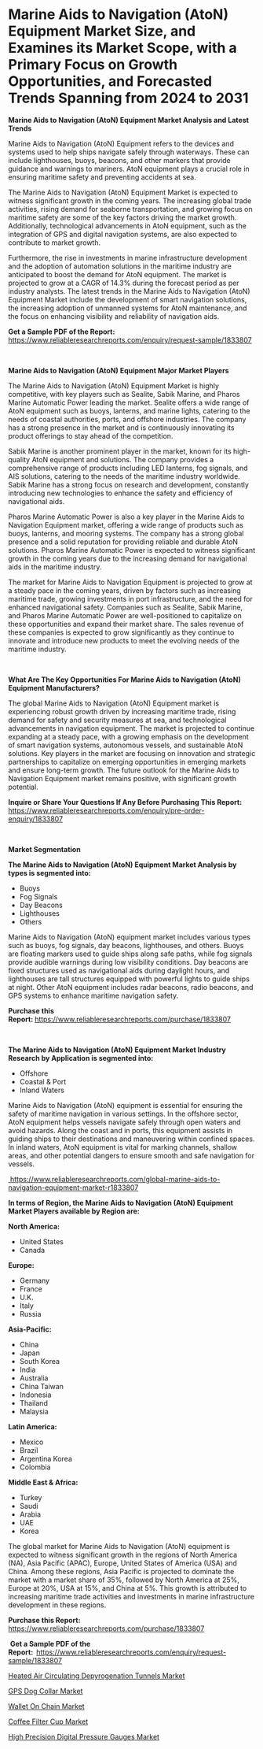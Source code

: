 <p><h1>Marine Aids to Navigation (AtoN) Equipment Market Size, and Examines its Market Scope, with a Primary Focus on Growth Opportunities, and Forecasted Trends Spanning from 2024 to 2031</h1></p><p><strong>Marine Aids to Navigation (AtoN) Equipment Market Analysis and Latest Trends</strong></p>
<p><p>Marine Aids to Navigation (AtoN) Equipment refers to the devices and systems used to help ships navigate safely through waterways. These can include lighthouses, buoys, beacons, and other markers that provide guidance and warnings to mariners. AtoN equipment plays a crucial role in ensuring maritime safety and preventing accidents at sea.</p><p>The Marine Aids to Navigation (AtoN) Equipment Market is expected to witness significant growth in the coming years. The increasing global trade activities, rising demand for seaborne transportation, and growing focus on maritime safety are some of the key factors driving the market growth. Additionally, technological advancements in AtoN equipment, such as the integration of GPS and digital navigation systems, are also expected to contribute to market growth.</p><p>Furthermore, the rise in investments in marine infrastructure development and the adoption of automation solutions in the maritime industry are anticipated to boost the demand for AtoN equipment. The market is projected to grow at a CAGR of 14.3% during the forecast period as per industry analysts. The latest trends in the Marine Aids to Navigation (AtoN) Equipment Market include the development of smart navigation solutions, the increasing adoption of unmanned systems for AtoN maintenance, and the focus on enhancing visibility and reliability of navigation aids.</p></p>
<p><strong>Get a Sample PDF of the Report:&nbsp;</strong> <a href="https://www.reliableresearchreports.com/enquiry/request-sample/1833807">https://www.reliableresearchreports.com/enquiry/request-sample/1833807</a></p>
<p>&nbsp;</p>
<p><strong>Marine Aids to Navigation (AtoN) Equipment Major Market Players</strong></p>
<p><p>The Marine Aids to Navigation (AtoN) Equipment Market is highly competitive, with key players such as Sealite, Sabik Marine, and Pharos Marine Automatic Power leading the market. Sealite offers a wide range of AtoN equipment such as buoys, lanterns, and marine lights, catering to the needs of coastal authorities, ports, and offshore industries. The company has a strong presence in the market and is continuously innovating its product offerings to stay ahead of the competition.</p><p>Sabik Marine is another prominent player in the market, known for its high-quality AtoN equipment and solutions. The company provides a comprehensive range of products including LED lanterns, fog signals, and AIS solutions, catering to the needs of the maritime industry worldwide. Sabik Marine has a strong focus on research and development, constantly introducing new technologies to enhance the safety and efficiency of navigational aids.</p><p>Pharos Marine Automatic Power is also a key player in the Marine Aids to Navigation Equipment market, offering a wide range of products such as buoys, lanterns, and mooring systems. The company has a strong global presence and a solid reputation for providing reliable and durable AtoN solutions. Pharos Marine Automatic Power is expected to witness significant growth in the coming years due to the increasing demand for navigational aids in the maritime industry.</p><p>The market for Marine Aids to Navigation Equipment is projected to grow at a steady pace in the coming years, driven by factors such as increasing maritime trade, growing investments in port infrastructure, and the need for enhanced navigational safety. Companies such as Sealite, Sabik Marine, and Pharos Marine Automatic Power are well-positioned to capitalize on these opportunities and expand their market share. The sales revenue of these companies is expected to grow significantly as they continue to innovate and introduce new products to meet the evolving needs of the maritime industry.</p></p>
<p>&nbsp;</p>
<p><strong>What Are The Key Opportunities For Marine Aids to Navigation (AtoN) Equipment Manufacturers?</strong></p>
<p><p>The global Marine Aids to Navigation (AtoN) Equipment market is experiencing robust growth driven by increasing maritime trade, rising demand for safety and security measures at sea, and technological advancements in navigation equipment. The market is projected to continue expanding at a steady pace, with a growing emphasis on the development of smart navigation systems, autonomous vessels, and sustainable AtoN solutions. Key players in the market are focusing on innovation and strategic partnerships to capitalize on emerging opportunities in emerging markets and ensure long-term growth. The future outlook for the Marine Aids to Navigation Equipment market remains positive, with significant growth potential.</p></p>
<p><strong>Inquire or Share Your Questions If Any Before Purchasing This Report:</strong> <a href="https://www.reliableresearchreports.com/enquiry/pre-order-enquiry/1833807">https://www.reliableresearchreports.com/enquiry/pre-order-enquiry/1833807</a></p>
<p>&nbsp;</p>
<p><strong>Market Segmentation</strong></p>
<p><strong>The Marine Aids to Navigation (AtoN) Equipment Market Analysis by types is segmented into:</strong></p>
<p><ul><li>Buoys</li><li>Fog Signals</li><li>Day Beacons</li><li>Lighthouses</li><li>Others</li></ul></p>
<p><p>Marine Aids to Navigation (AtoN) equipment market includes various types such as buoys, fog signals, day beacons, lighthouses, and others. Buoys are floating markers used to guide ships along safe paths, while fog signals provide audible warnings during low visibility conditions. Day beacons are fixed structures used as navigational aids during daylight hours, and lighthouses are tall structures equipped with powerful lights to guide ships at night. Other AtoN equipment includes radar beacons, radio beacons, and GPS systems to enhance maritime navigation safety.</p></p>
<p><strong>Purchase this Report:&nbsp;</strong><a href="https://www.reliableresearchreports.com/purchase/1833807">https://www.reliableresearchreports.com/purchase/1833807</a></p>
<p>&nbsp;</p>
<p><strong>The Marine Aids to Navigation (AtoN) Equipment Market Industry Research by Application is segmented into:</strong></p>
<p><ul><li>Offshore</li><li>Coastal & Port</li><li>Inland Waters</li></ul></p>
<p><p>Marine Aids to Navigation (AtoN) equipment is essential for ensuring the safety of maritime navigation in various settings. In the offshore sector, AtoN equipment helps vessels navigate safely through open waters and avoid hazards. Along the coast and in ports, this equipment assists in guiding ships to their destinations and maneuvering within confined spaces. In inland waters, AtoN equipment is vital for marking channels, shallow areas, and other potential dangers to ensure smooth and safe navigation for vessels.</p></p>
<p><a href="https://www.reliableresearchreports.com/global-marine-aids-to-navigation-equipment-market-r1833807">&nbsp;https://www.reliableresearchreports.com/global-marine-aids-to-navigation-equipment-market-r1833807</a></p>
<p><strong>In terms of Region, the Marine Aids to Navigation (AtoN) Equipment Market Players available by Region are:</strong></p>
<p>
    <p> <strong> North America: </strong>
        <ul>
            <li>United States</li>
            <li>Canada</li>
        </ul>
        </p> 
    <p> <strong> Europe: </strong>
        <ul>
            <li>Germany</li>
            <li>France</li>
            <li>U.K.</li>
            <li>Italy</li>
            <li>Russia</li>
        </ul>
        </p> 
    <p> <strong> Asia-Pacific: </strong>
        <ul>
            <li>China</li>
            <li>Japan</li>
            <li>South Korea</li>
            <li>India</li>
            <li>Australia</li>
            <li>China Taiwan</li>
            <li>Indonesia</li>
            <li>Thailand</li>
            <li>Malaysia</li>
        </ul>
        </p> 
    <p> <strong> Latin America: </strong>
        <ul>
            <li>Mexico</li>
            <li>Brazil</li>
            <li>Argentina Korea</li>
            <li>Colombia</li>
        </ul>
        </p> 
    <p> <strong> Middle East & Africa: </strong>
        <ul>
            <li>Turkey</li>
            <li>Saudi</li>
            <li>Arabia</li>
            <li>UAE</li>
            <li>Korea</li>
        </ul>
    </p>
    </p>
<p><p>The global market for Marine Aids to Navigation (AtoN) equipment is expected to witness significant growth in the regions of North America (NA), Asia Pacific (APAC), Europe, United States of America (USA) and China. Among these regions, Asia Pacific is projected to dominate the market with a market share of 35%, followed by North America at 25%, Europe at 20%, USA at 15%, and China at 5%. This growth is attributed to increasing maritime trade activities and investments in marine infrastructure development in these regions.</p></p>
<p><strong>Purchase this Report: </strong><a href="https://www.reliableresearchreports.com/purchase/1833807">https://www.reliableresearchreports.com/purchase/1833807</a></p>
<p>&nbsp;<strong>Get a Sample PDF of the Report:&nbsp;&nbsp;</strong><a href="https://www.reliableresearchreports.com/enquiry/request-sample/1833807">https://www.reliableresearchreports.com/enquiry/request-sample/1833807</a></p>
<p><strong></strong></p>
<p><p><a href="https://github.com/rslnowrouzi/Market-Research-Report-List-1/blob/main/heated-air-circulating-depyrogenation-tunnels-market.md">Heated Air Circulating Depyrogenation Tunnels Market</a></p><p><a href="https://medium.com/@ivethfonsecal57/global-gps-dog-collar-market-size-is-expected-to-experience-a-cagr-of-9-1-9317f188ec78">GPS Dog Collar Market</a></p><p><a href="https://medium.com/@michael.parsons65654/exploring-wallet-on-chain-market-dynamics-global-trends-and-future-growth-prospects-2024-2031-5afa806b4ac8">Wallet On Chain Market</a></p><p><a href="https://medium.com/@alishaseffanie64/coffee-filter-cup-market-outlook-and-forecast-from-2024-to-2031-bf2925c06e34">Coffee Filter Cup Market</a></p><p><a href="https://github.com/vregtldg37/Market-Research-Report-List-1/blob/main/high-precision-digital-pressure-gauges-market.md">High Precision Digital Pressure Gauges Market</a></p></p>